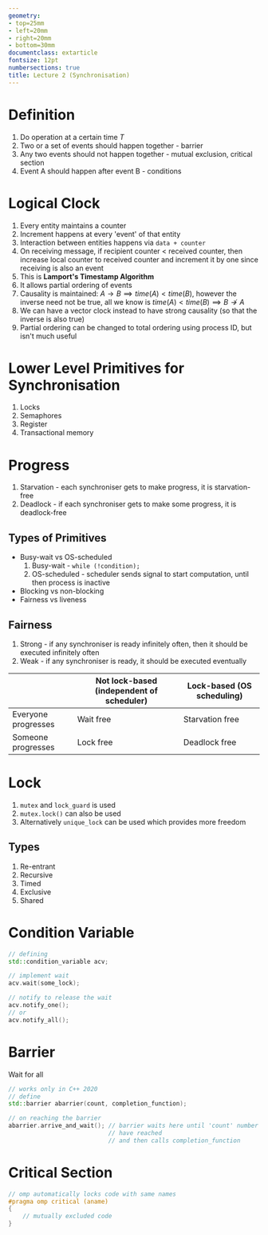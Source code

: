 ```yaml
---
geometry:
- top=25mm
- left=20mm
- right=20mm
- bottom=30mm
documentclass: extarticle
fontsize: 12pt
numbersections: true
title: Lecture 2 (Synchronisation)
--- 
```


# Definition
1. Do operation at a certain time $T$
1. Two or a set of events should happen together - barrier
1. Any two events should not happen together - mutual exclusion, critical section
1. Event A should happen after event B - conditions

# Logical Clock
1. Every entity maintains a counter
1. Increment happens at every 'event' of that entity
1. Interaction between entities happens via `data + counter`
1. On receiving message, if recipient counter < received counter, then increase local counter to received counter and increment it by one since receiving is also an event
1. This is **Lamport's Timestamp Algorithm**
1. It allows partial ordering of events
1. Causality is maintained: $A \to B \implies time(A) < time(B)$, however the inverse need not be true, all we know is $time(A) < time(B) \implies B \not\to A$
1. We can have a vector clock instead to have strong causality (so that the inverse is also true)
1. Partial ordering can be changed to total ordering using process ID, but isn't much useful

# Lower Level Primitives for Synchronisation
1. Locks
1. Semaphores
1. Register
1. Transactional memory

# Progress
1. Starvation - each synchroniser gets to make progress, it is starvation-free
1. Deadlock - if each synchroniser gets to make some progress, it is deadlock-free

## Types of Primitives
- Busy-wait vs OS-scheduled
    1. Busy-wait - `while (!condition);`
    1. OS-scheduled - scheduler sends signal to start computation, until then process is inactive
- Blocking vs non-blocking
- Fairness vs liveness

## Fairness
1. Strong - if any synchroniser is ready infinitely often, then it should be executed infinitely often
1. Weak - if any synchroniser is ready, it should be executed eventually


|     | Not lock-based (independent of scheduler)    | Lock-based (OS scheduling)    |
|---------------- | --------------- | --------------- |
| Everyone progresses    | Wait free    | Starvation free    |
| Someone progresses    | Lock free    | Deadlock free    |

# Lock
1. `mutex` and `lock_guard` is used
1. `mutex.lock()` can also be used
1. Alternatively `unique_lock` can be used which provides more freedom

## Types
1. Re-entrant
1. Recursive
1. Timed
1. Exclusive
1. Shared

# Condition Variable
```c++
// defining
std::condition_variable acv;

// implement wait
acv.wait(some_lock);

// notify to release the wait
acv.notify_one();
// or
acv.notify_all();
```

# Barrier
Wait for all
```c++
// works only in C++ 2020
// define
std::barrier abarrier(count, completion_function);

// on reaching the barrier
abarrier.arrive_and_wait(); // barrier waits here until 'count' number of synchronisers
                            // have reached
                            // and then calls completion_function
```

# Critical Section
```c++
// omp automatically locks code with same names
#pragma omp critical (aname)
{
    // mutually excluded code
}
```
